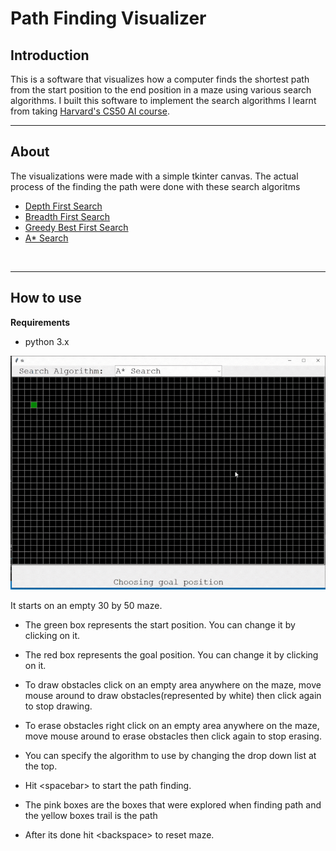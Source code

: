 # Path Finding Visualizer

<h2>Introduction</h2>
This is a software that visualizes how a computer finds the shortest path from the start position to the end position in a maze using various search algorithms.
I built this software to implement the search algorithms I learnt from taking <a href="https://cs50.harvard.edu/ai/2020/">Harvard's CS50 AI course</a>.

<br>
<hr>

<h2>About</h2>
The visualizations were made with a simple tkinter canvas. The actual process of the finding the path were done with these search algoritms

<ul>
    <li><a href="https://en.wikipedia.org/wiki/Depth-first_search">Depth First Search</a></li>
    <li><a href="https://en.wikipedia.org/wiki/Breadth-first_search">Breadth First Search</a></li>
    <li><a href="https://en.wikipedia.org/wiki/Best-first_search">Greedy Best First Search</a></li>
    <li><a href="https://en.wikipedia.org/wiki/A*_search_algorithm">A* Search</a></li>
</ul>

<br><hr>

<h2>How to use</h2>

<b>Requirements</b>

-   python 3.x

<img src="./assets/demo.gif" alt="Project Demo">

It starts on an empty 30 by 50 maze.

-   The green box represents the start position. You can change it by clicking on it.

-   The red box represents the goal position. You can change it by clicking on it.

-   To draw obstacles click on an empty area anywhere on the maze, move mouse around to draw obstacles(represented by white) then click again to stop drawing.

-   To erase obstacles right click on an empty area anywhere on the maze, move mouse around to erase obstacles then click again to stop erasing.

-   You can specify the algorithm to use by changing the drop down list at the top.

-   Hit &lt;spacebar> to start the path finding.

-   The pink boxes are the boxes that were explored when finding path and the yellow boxes trail is the path

-   After its done hit &lt;backspace> to reset maze.
